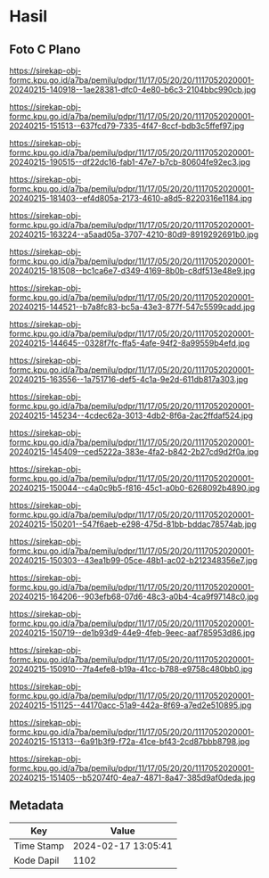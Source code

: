 # Hasil

## Foto C Plano

https://sirekap-obj-formc.kpu.go.id/a7ba/pemilu/pdpr/11/17/05/20/20/1117052020001-20240215-140918--1ae28381-dfc0-4e80-b6c3-2104bbc990cb.jpg

https://sirekap-obj-formc.kpu.go.id/a7ba/pemilu/pdpr/11/17/05/20/20/1117052020001-20240215-151513--637fcd79-7335-4f47-8ccf-bdb3c5ffef97.jpg

https://sirekap-obj-formc.kpu.go.id/a7ba/pemilu/pdpr/11/17/05/20/20/1117052020001-20240215-190515--df22dc16-fab1-47e7-b7cb-80604fe92ec3.jpg

https://sirekap-obj-formc.kpu.go.id/a7ba/pemilu/pdpr/11/17/05/20/20/1117052020001-20240215-181403--ef4d805a-2173-4610-a8d5-8220316e1184.jpg

https://sirekap-obj-formc.kpu.go.id/a7ba/pemilu/pdpr/11/17/05/20/20/1117052020001-20240215-163224--a5aad05a-3707-4210-80d9-8919292691b0.jpg

https://sirekap-obj-formc.kpu.go.id/a7ba/pemilu/pdpr/11/17/05/20/20/1117052020001-20240215-181508--bc1ca6e7-d349-4169-8b0b-c8df513e48e9.jpg

https://sirekap-obj-formc.kpu.go.id/a7ba/pemilu/pdpr/11/17/05/20/20/1117052020001-20240215-144521--b7a8fc83-bc5a-43e3-877f-547c5599cadd.jpg

https://sirekap-obj-formc.kpu.go.id/a7ba/pemilu/pdpr/11/17/05/20/20/1117052020001-20240215-144645--0328f7fc-ffa5-4afe-94f2-8a99559b4efd.jpg

https://sirekap-obj-formc.kpu.go.id/a7ba/pemilu/pdpr/11/17/05/20/20/1117052020001-20240215-163556--1a751716-def5-4c1a-9e2d-611db817a303.jpg

https://sirekap-obj-formc.kpu.go.id/a7ba/pemilu/pdpr/11/17/05/20/20/1117052020001-20240215-145234--4cdec62a-3013-4db2-8f6a-2ac2ffdaf524.jpg

https://sirekap-obj-formc.kpu.go.id/a7ba/pemilu/pdpr/11/17/05/20/20/1117052020001-20240215-145409--ced5222a-383e-4fa2-b842-2b27cd9d2f0a.jpg

https://sirekap-obj-formc.kpu.go.id/a7ba/pemilu/pdpr/11/17/05/20/20/1117052020001-20240215-150044--c4a0c9b5-f816-45c1-a0b0-6268092b4890.jpg

https://sirekap-obj-formc.kpu.go.id/a7ba/pemilu/pdpr/11/17/05/20/20/1117052020001-20240215-150201--547f6aeb-e298-475d-81bb-bddac78574ab.jpg

https://sirekap-obj-formc.kpu.go.id/a7ba/pemilu/pdpr/11/17/05/20/20/1117052020001-20240215-150303--43ea1b99-05ce-48b1-ac02-b212348356e7.jpg

https://sirekap-obj-formc.kpu.go.id/a7ba/pemilu/pdpr/11/17/05/20/20/1117052020001-20240215-164206--903efb68-07d6-48c3-a0b4-4ca9f97148c0.jpg

https://sirekap-obj-formc.kpu.go.id/a7ba/pemilu/pdpr/11/17/05/20/20/1117052020001-20240215-150719--de1b93d9-44e9-4feb-9eec-aaf785953d86.jpg

https://sirekap-obj-formc.kpu.go.id/a7ba/pemilu/pdpr/11/17/05/20/20/1117052020001-20240215-150910--7fa4efe8-b19a-41cc-b788-e9758c480bb0.jpg

https://sirekap-obj-formc.kpu.go.id/a7ba/pemilu/pdpr/11/17/05/20/20/1117052020001-20240215-151125--44170acc-51a9-442a-8f69-a7ed2e510895.jpg

https://sirekap-obj-formc.kpu.go.id/a7ba/pemilu/pdpr/11/17/05/20/20/1117052020001-20240215-151313--6a91b3f9-f72a-41ce-bf43-2cd87bbb8798.jpg

https://sirekap-obj-formc.kpu.go.id/a7ba/pemilu/pdpr/11/17/05/20/20/1117052020001-20240215-151405--b52074f0-4ea7-4871-8a47-385d9af0deda.jpg


## Metadata

| Key        | Value               |
| ---------- | ------------------- |
| Time Stamp | 2024-02-17 13:05:41 |
| Kode Dapil | 1102                |



